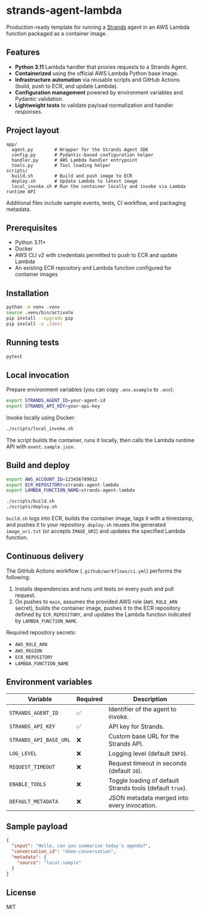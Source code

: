 # strands-agent-lambda

Production-ready template for running a [Strands](https://strands.ai) agent in an AWS Lambda function packaged as a container image.

## Features

- **Python 3.11** Lambda handler that proxies requests to a Strands Agent.
- **Containerized** using the official AWS Lambda Python base image.
- **Infrastructure automation** via reusable scripts and GitHub Actions (build, push to ECR, and update Lambda).
- **Configuration management** powered by environment variables and Pydantic validation.
- **Lightweight tests** to validate payload normalization and handler responses.

## Project layout

```
app/
  agent.py        # Wrapper for the Strands Agent SDK
  config.py       # Pydantic-based configuration helper
  handler.py      # AWS Lambda handler entrypoint
  tools.py        # Tool loading helper
scripts/
  build.sh        # Build and push image to ECR
  deploy.sh       # Update Lambda to latest image
  local_invoke.sh # Run the container locally and invoke via Lambda runtime API
```

Additional files include sample events, tests, CI workflow, and packaging metadata.

## Prerequisites

- Python 3.11+
- Docker
- AWS CLI v2 with credentials permitted to push to ECR and update Lambda
- An existing ECR repository and Lambda function configured for container images

## Installation

```bash
python -m venv .venv
source .venv/bin/activate
pip install --upgrade pip
pip install -e .[dev]
```

## Running tests

```bash
pytest
```

## Local invocation

Prepare environment variables (you can copy `.env.example` to `.env`):

```bash
export STRANDS_AGENT_ID=your-agent-id
export STRANDS_API_KEY=your-api-key
```

Invoke locally using Docker:

```bash
./scripts/local_invoke.sh
```

The script builds the container, runs it locally, then calls the Lambda runtime API with `event.sample.json`.

## Build and deploy

```bash
export AWS_ACCOUNT_ID=123456789012
export ECR_REPOSITORY=strands-agent-lambda
export LAMBDA_FUNCTION_NAME=strands-agent-lambda

./scripts/build.sh
./scripts/deploy.sh
```

`build.sh` logs into ECR, builds the container image, tags it with a timestamp, and pushes it to your repository. `deploy.sh` reuses the generated `image_uri.txt` (or accepts `IMAGE_URI`) and updates the specified Lambda function.

## Continuous delivery

The GitHub Actions workflow (`.github/workflows/ci.yml`) performs the following:

1. Installs dependencies and runs unit tests on every push and pull request.
2. On pushes to `main`, assumes the provided AWS role (`AWS_ROLE_ARN` secret), builds the container image, pushes it to the ECR repository defined by `ECR_REPOSITORY`, and updates the Lambda function indicated by `LAMBDA_FUNCTION_NAME`.

Required repository secrets:

- `AWS_ROLE_ARN`
- `AWS_REGION`
- `ECR_REPOSITORY`
- `LAMBDA_FUNCTION_NAME`

## Environment variables

| Variable | Required | Description |
| -------- | -------- | ----------- |
| `STRANDS_AGENT_ID` | ✅ | Identifier of the agent to invoke. |
| `STRANDS_API_KEY` | ✅ | API key for Strands. |
| `STRANDS_API_BASE_URL` | ❌ | Custom base URL for the Strands API. |
| `LOG_LEVEL` | ❌ | Logging level (default `INFO`). |
| `REQUEST_TIMEOUT` | ❌ | Request timeout in seconds (default `30`). |
| `ENABLE_TOOLS` | ❌ | Toggle loading of default Strands tools (default `true`). |
| `DEFAULT_METADATA` | ❌ | JSON metadata merged into every invocation. |

## Sample payload

```json
{
  "input": "Hello, can you summarize today's agenda?",
  "conversation_id": "demo-conversation",
  "metadata": {
    "source": "local-sample"
  }
}
```

## License

MIT
